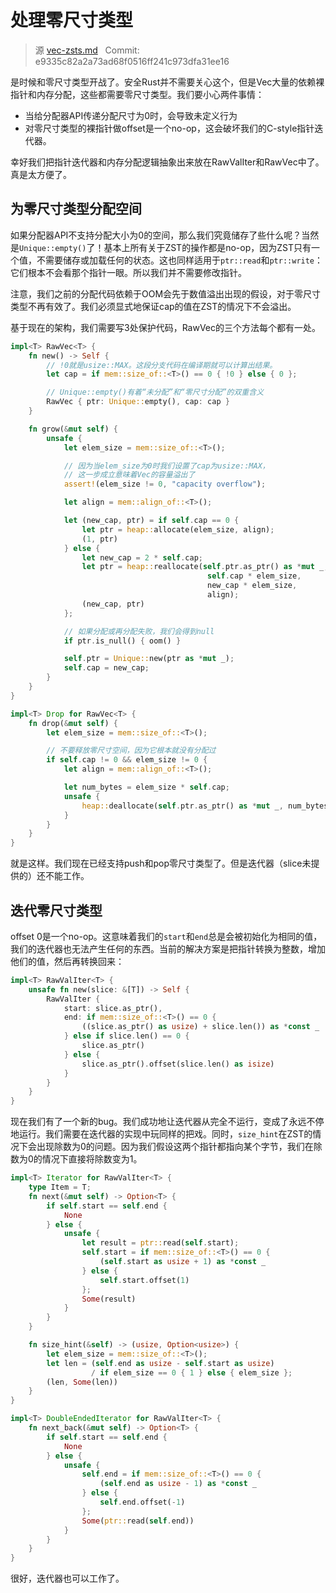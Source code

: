 # 处理零尺寸类型

> 源 [vec-zsts.md](https://github.com/rust-lang-nursery/nomicon/blob/master/src/vec-zsts.md) &nbsp; Commit: e9335c82a2a73ad68f0516ff241c973dfa31ee16

是时候和零尺寸类型开战了。安全Rust并不需要关心这个，但是Vec大量的依赖裸指针和内存分配，这些都需要零尺寸类型。我们要小心两件事情：

- 当给分配器API传递分配尺寸为0时，会导致未定义行为
- 对零尺寸类型的裸指针做offset是一个no-op，这会破坏我们的C-style指针迭代器。

幸好我们把指针迭代器和内存分配逻辑抽象出来放在RawValIter和RawVec中了。真是太方便了。

## 为零尺寸类型分配空间

如果分配器API不支持分配大小为0的空间，那么我们究竟储存了些什么呢？当然是`Unique::empty()`了！基本上所有关于ZST的操作都是no-op，因为ZST只有一个值，不需要储存或加载任何的状态。这也同样适用于`ptr::read`和`ptr::write`：它们根本不会看那个指针一眼。所以我们并不需要修改指针。

注意，我们之前的分配代码依赖于OOM会先于数值溢出出现的假设，对于零尺寸类型不再有效了。我们必须显式地保证cap的值在ZST的情况下不会溢出。

基于现在的架构，我们需要写3处保护代码，RawVec的三个方法每个都有一处。

``` Rust
impl<T> RawVec<T> {
    fn new() -> Self {
        // !0就是usize::MAX。这段分支代码在编译期就可以计算出结果。
        let cap = if mem::size_of::<T>() == 0 { !0 } else { 0 };

        // Unique::empty()有着“未分配”和“零尺寸分配”的双重含义
        RawVec { ptr: Unique::empty(), cap: cap }
    }

    fn grow(&mut self) {
        unsafe {
            let elem_size = mem::size_of::<T>();

            // 因为当elem_size为0时我们设置了cap为usize::MAX，
            // 这一步成立意味着Vec的容量溢出了
            assert!(elem_size != 0, "capacity overflow");

            let align = mem::align_of::<T>();

            let (new_cap, ptr) = if self.cap == 0 {
                let ptr = heap::allocate(elem_size, align);
                (1, ptr)
            } else {
                let new_cap = 2 * self.cap;
                let ptr = heap::reallocate(self.ptr.as_ptr() as *mut _,
                                            self.cap * elem_size,
                                            new_cap * elem_size,
                                            align);
                (new_cap, ptr)
            };

            // 如果分配或再分配失败，我们会得到null
            if ptr.is_null() { oom() }

            self.ptr = Unique::new(ptr as *mut _);
            self.cap = new_cap;
        }
    }
}

impl<T> Drop for RawVec<T> {
    fn drop(&mut self) {
        let elem_size = mem::size_of::<T>();

        // 不要释放零尺寸空间，因为它根本就没有分配过
        if self.cap != 0 && elem_size != 0 {
            let align = mem::align_of::<T>();

            let num_bytes = elem_size * self.cap;
            unsafe {
                heap::deallocate(self.ptr.as_ptr() as *mut _, num_bytes, align);
            }
        }
    }
}
```

就是这样。我们现在已经支持push和pop零尺寸类型了。但是迭代器（slice未提供的）还不能工作。

## 迭代零尺寸类型

offset 0是一个no-op。这意味着我们的`start`和`end`总是会被初始化为相同的值，我们的迭代器也无法产生任何的东西。当前的解决方案是把指针转换为整数，增加他们的值，然后再转换回来：

``` Rust
impl<T> RawValIter<T> {
    unsafe fn new(slice: &[T]) -> Self {
        RawValIter {
            start: slice.as_ptr(),
            end: if mem::size_of::<T>() == 0 {
                ((slice.as_ptr() as usize) + slice.len()) as *const _
            } else if slice.len() == 0 {
                slice.as_ptr()
            } else {
                slice.as_ptr().offset(slice.len() as isize)
            }
        }
    }
}
```

现在我们有了一个新的bug。我们成功地让迭代器从完全不运行，变成了永远不停地运行。我们需要在迭代器的实现中玩同样的把戏。同时，`size_hint`在ZST的情况下会出现除数为0的问题。因为我们假设这两个指针都指向某个字节，我们在除数为0的情况下直接将除数变为1。

``` Rust
impl<T> Iterator for RawValIter<T> {
    type Item = T;
    fn next(&mut self) -> Option<T> {
        if self.start == self.end {
            None
        } else {
            unsafe {
                let result = ptr::read(self.start);
                self.start = if mem::size_of::<T>() == 0 {
                    (self.start as usize + 1) as *const _
                } else {
                    self.start.offset(1)
                };
                Some(result)
            }
        }
    }

    fn size_hint(&self) -> (usize, Option<usize>) {
        let elem_size = mem::size_of::<T>();
        let len = (self.end as usize - self.start as usize)
                  / if elem_size == 0 { 1 } else { elem_size };
        (len, Some(len))
    }
}

impl<T> DoubleEndedIterator for RawValIter<T> {
    fn next_back(&mut self) -> Option<T> {
        if self.start == self.end {
            None
        } else {
            unsafe {
                self.end = if mem::size_of::<T>() == 0 {
                    (self.end as usize - 1) as *const _
                } else {
                    self.end.offset(-1)
                };
                Some(ptr::read(self.end))
            }
        }
    }
}
```

很好，迭代器也可以工作了。

